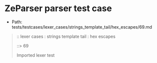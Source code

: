 # ZeParser parser test case

- Path: tests/testcases/lexer_cases/strings_template_tail/hex_escapes/69.md

> :: lexer cases : strings template tail : hex escapes
>
> ::> 69
>
> Imported lexer test
>
> <template tail> incomplete hex character 1

## FAIL

## Input

`````js
`${"-->"}\xqE`
`````

## Output

_Note: the whole output block is auto-generated. Manual changes will be overwritten!_

Below follow outputs in four parsing modes: sloppy mode, strict mode script goal, module goal, web compat mode (always sloppy).

Note that the output parts are auto-generated by the test runner to reflect actual result.

### Sloppy mode

Parsed with script goal and as if the code did not start with strict mode header.

`````
throws: Parser error!
  Template contained an illegal escape, these are only allowed in _tagged_ templates in >=ES2018

`${"-->"}\xqE`
        ^------- error
`````

### Strict mode

Parsed with script goal but as if it was starting with `"use strict"` at the top.

_Output same as sloppy mode._

### Module goal

Parsed with the module goal.

_Output same as sloppy mode._

### Web compat mode

Parsed in sloppy script mode but with the web compat flag enabled.

_Output same as sloppy mode._
